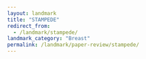 ```yaml
---
layout: landmark
title: "STAMPEDE"
redirect_from:
  - /landmark/stampede/
landmark_category: "Breast"
permalink: /landmark/paper-review/stampede/
---
```


<!-- Replace this with article content for STAMPEDE -->

